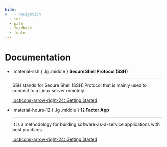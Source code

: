 ```yaml
---
hide:
#   - navigation
  - toc
  - path
  - feedback
  - footer
---
```


# Documentation

<div class="grid cards" markdown>

-   :material-ssh:{ .lg .middle } __Secure Shell Protocol (SSH)__

    ---

    SSH stands for Secure Shell (SSH) Protocol that is mainly used to connect to a Linux server remotely.

    [:octicons-arrow-right-24: Getting Started](ssh/ssh-overview)

-   :material-hours-12:{ .lg .middle } __12 Factor App__

    ---

    It is a methodology for building software-as-a-service applications with best practices

    [:octicons-arrow-right-24: Getting Started](12-factor-app)
</div>
